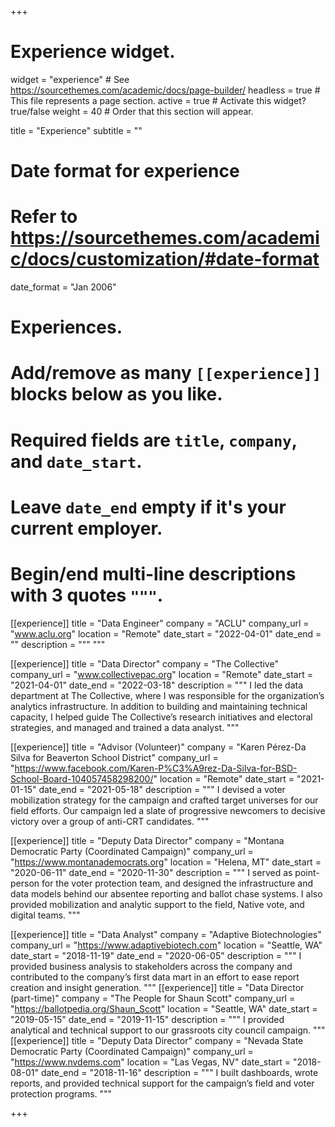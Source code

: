 +++
# Experience widget.
widget = "experience"  # See https://sourcethemes.com/academic/docs/page-builder/
headless = true  # This file represents a page section.
active = true  # Activate this widget? true/false
weight = 40  # Order that this section will appear.

title = "Experience"
subtitle = ""

# Date format for experience
#   Refer to https://sourcethemes.com/academic/docs/customization/#date-format
date_format = "Jan 2006"

# Experiences.
#   Add/remove as many `[[experience]]` blocks below as you like.
#   Required fields are `title`, `company`, and `date_start`.
#   Leave `date_end` empty if it's your current employer.
#   Begin/end multi-line descriptions with 3 quotes `"""`.

[[experience]]
  title = "Data Engineer"
  company = "ACLU"
  company_url = "www.aclu.org"
  location = "Remote"
  date_start = "2022-04-01"
  date_end = ""
  description = """
  """
  
[[experience]]
  title = "Data Director"
  company = "The Collective"
  company_url = "www.collectivepac.org"
  location = "Remote"
  date_start = "2021-04-01"
  date_end = "2022-03-18"
  description = """
I led the data department at The Collective, where I was responsible for the organization’s analytics infrastructure. In addition to building and maintaining technical capacity, I helped guide The Collective’s research initiatives and electoral strategies, and managed and trained a data analyst.
  """
  
  
[[experience]]
  title = "Advisor (Volunteer)"
  company = "Karen Pérez-Da Silva for Beaverton School District"
  company_url = "https://www.facebook.com/Karen-P%C3%A9rez-Da-Silva-for-BSD-School-Board-104057458298200/"
  location = "Remote"
  date_start = "2021-01-15"
  date_end = "2021-05-18"
  description = """
I devised a voter mobilization strategy for the campaign and crafted target universes for our field efforts. Our campaign led a slate of progressive newcomers to decisive victory over a group of anti-CRT candidates.
  """  
  
[[experience]]
  title = "Deputy Data Director"
  company = "Montana Democratic Party (Coordinated Campaign)"
  company_url = "https://www.montanademocrats.org"
  location = "Helena, MT"
  date_start = "2020-06-11"
  date_end = "2020-11-30"
  description = """
I served as point-person for the voter protection team, and designed the infrastructure and data models behind our absentee reporting and ballot chase systems. I also provided mobilization and analytic support to the field, Native vote, and digital teams.
  """

[[experience]]
  title = "Data Analyst"
  company = "Adaptive Biotechnologies"
  company_url = "https://www.adaptivebiotech.com"
  location = "Seattle, WA"
  date_start = "2018-11-19"
  date_end = "2020-06-05"
  description = """
I provided business analysis to stakeholders across the company and contributed to the company’s first data mart in an effort to ease report creation and insight generation.
  """
[[experience]]
  title = "Data Director (part-time)"
  company = "The People for Shaun Scott"
  company_url = "https://ballotpedia.org/Shaun_Scott"
  location = "Seattle, WA"
  date_start = "2019-05-15"
  date_end = "2019-11-15"
  description = """
I provided analytical and technical support to our grassroots city council campaign. 
  """
[[experience]]
  title = "Deputy Data Director"
  company = "Nevada State Democratic Party (Coordinated Campaign)"
  company_url = "https://www.nvdems.com"
  location = "Las Vegas, NV"
  date_start = "2018-08-01"
  date_end = "2018-11-16"
  description = """
I built dashboards, wrote reports, and provided technical support for the campaign’s field and voter protection programs.
  """
  
+++
